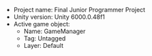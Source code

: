 <!-- UNITY CODE ASSIST INSTRUCTIONS START -->
- Project name: Final Junior Programmer Project
- Unity version: Unity 6000.0.48f1
- Active game object:
  - Name: GameManager
  - Tag: Untagged
  - Layer: Default
<!-- UNITY CODE ASSIST INSTRUCTIONS END -->